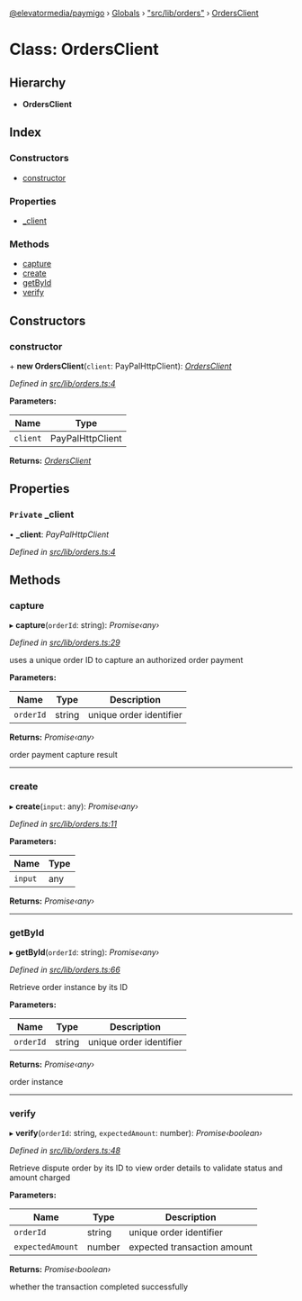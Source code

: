 [@elevatormedia/paymigo](../README.md) › [Globals](../globals.md) › ["src/lib/orders"](../modules/_src_lib_orders_.md) › [OrdersClient](_src_lib_orders_.ordersclient.md)

# Class: OrdersClient

## Hierarchy

-   **OrdersClient**

## Index

### Constructors

-   [constructor](_src_lib_orders_.ordersclient.md#constructor)

### Properties

-   [\_client](_src_lib_orders_.ordersclient.md#private-_client)

### Methods

-   [capture](_src_lib_orders_.ordersclient.md#capture)
-   [create](_src_lib_orders_.ordersclient.md#create)
-   [getById](_src_lib_orders_.ordersclient.md#getbyid)
-   [verify](_src_lib_orders_.ordersclient.md#verify)

## Constructors

### constructor

\+ **new OrdersClient**(`client`: PayPalHttpClient): _[OrdersClient](_src_lib_orders_.ordersclient.md)_

_Defined in [src/lib/orders.ts:4](https://github.com/ELEVATORmedia/paymigo/blob/32caaa6/src/lib/orders.ts#L4)_

**Parameters:**

| Name     | Type             |
| -------- | ---------------- |
| `client` | PayPalHttpClient |

**Returns:** _[OrdersClient](_src_lib_orders_.ordersclient.md)_

## Properties

### `Private` \_client

• **\_client**: _PayPalHttpClient_

_Defined in [src/lib/orders.ts:4](https://github.com/ELEVATORmedia/paymigo/blob/32caaa6/src/lib/orders.ts#L4)_

## Methods

### capture

▸ **capture**(`orderId`: string): _Promise‹any›_

_Defined in [src/lib/orders.ts:29](https://github.com/ELEVATORmedia/paymigo/blob/32caaa6/src/lib/orders.ts#L29)_

uses a unique order ID to capture an authorized order payment

**Parameters:**

| Name      | Type   | Description             |
| --------- | ------ | ----------------------- |
| `orderId` | string | unique order identifier |

**Returns:** _Promise‹any›_

order payment capture result

---

### create

▸ **create**(`input`: any): _Promise‹any›_

_Defined in [src/lib/orders.ts:11](https://github.com/ELEVATORmedia/paymigo/blob/32caaa6/src/lib/orders.ts#L11)_

**Parameters:**

| Name    | Type |
| ------- | ---- |
| `input` | any  |

**Returns:** _Promise‹any›_

---

### getById

▸ **getById**(`orderId`: string): _Promise‹any›_

_Defined in [src/lib/orders.ts:66](https://github.com/ELEVATORmedia/paymigo/blob/32caaa6/src/lib/orders.ts#L66)_

Retrieve order instance by its ID

**Parameters:**

| Name      | Type   | Description             |
| --------- | ------ | ----------------------- |
| `orderId` | string | unique order identifier |

**Returns:** _Promise‹any›_

order instance

---

### verify

▸ **verify**(`orderId`: string, `expectedAmount`: number): _Promise‹boolean›_

_Defined in [src/lib/orders.ts:48](https://github.com/ELEVATORmedia/paymigo/blob/32caaa6/src/lib/orders.ts#L48)_

Retrieve dispute order by its ID to view order details to validate status and amount charged

**Parameters:**

| Name             | Type   | Description                 |
| ---------------- | ------ | --------------------------- |
| `orderId`        | string | unique order identifier     |
| `expectedAmount` | number | expected transaction amount |

**Returns:** _Promise‹boolean›_

whether the transaction completed successfully
